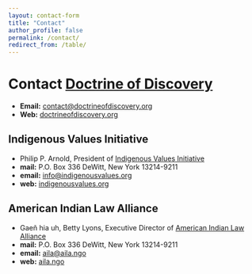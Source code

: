 ```yaml
---
layout: contact-form
title: "Contact"
author_profile: false
permalink: /contact/
redirect_from: /table/
---
```

# Contact [Doctrine of Discovery](https://doctrineofdiscovery.org)

- **Email:** [contact@doctrineofdiscovery.org](mailto:contact@doctrineofdiscovery.org)
- **Web:** [doctrineofdiscovery.org](https://doctrineofdiscovery.org)

## Indigenous Values Initiative
- Philip P. Arnold, President of [Indigenous Values Initiative](https://indigenousvalues.org)
- **mail:** P.O. Box 336
DeWitt, New York 13214-9211
- **email:** [info@indigenousvalues.org](mailto:info@indigenousvalues.org)
- **web:** [indigenousvalues.org](https://indigenousvalues.org)

## American Indian Law Alliance
- Gaeñ hia uh, Betty Lyons, Executive Director of [American Indian Law Alliance](https://aila.ngo/)
- **mail:** P.O. Box 336
DeWitt, New York 13214-9211
- **email:** [aila@aila.ngo](mailto:aila@aila.ngo)
- **web:** [aila.ngo](https://aila.ngo)
